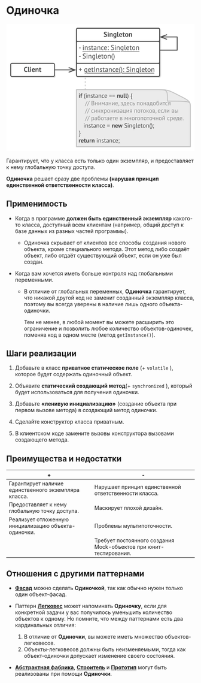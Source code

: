 # Одиночка

![UML](/src/AdditionalDocs/uml/Singleton.png)

Гарантирует, что у класса есть только один экземпляр, и предоставляет к нему глобальную точку доступа.

**Одиночка** решает сразу две проблемы **(нарушая принцип единственной ответственности класса)**.

## Применимость
  - Когда в программе **должен быть единственный экземпляр** какого-то класса, доступный всем клиентам (например, общий доступ к базе данных из разных частей программы).

    - Одиночка скрывает от клиентов все способы создания нового объекта, кроме специального метода. Этот метод либо создаёт объект, либо отдаёт существующий объект, если он уже был создан.

  - Когда вам хочется иметь больше контроля над глобальными переменными.

    - В отличие от глобальных переменных, **Одиночка** гарантирует, что никакой другой код не заменит созданный экземпляр класса, поэтому вы всегда уверены в наличие лишь одного объекта-одиночки.

      Тем не менее, в любой момент вы можете расширить это ограничение и позволить любое количество объектов-одиночек, поменяв код в одном месте (метод `getInstance()`).

 ## Шаги реализации
1. Добавьте в класс **приватное статическое поле** (+ `volatile` ), которое будет содержать одиночный объект.

2. Объявите **статический создающий метод**(+ `synchronized` ), который будет использоваться для получения одиночки.

3. Добавьте **«ленивую инициализацию»** (создание объекта при первом вызове метода) в создающий метод одиночки.

4. Сделайте конструктор класса приватным.

5. В клиентском коде замените вызовы конструктора вызовами создающего метода.

 ## Преимущества и недостатки
 | + | - |
 | ------ | ------ |
 |Гарантирует наличие единственного экземпляра класса. |Нарушает принцип единственной ответственности класса.
 |Предоставляет к нему глобальную точку доступа. |Маскирует плохой дизайн.
 |Реализует отложенную инициализацию объекта-одиночки. |Проблемы мультипоточности.
 | |Требует постоянного создания Mock-объектов при юнит-тестирования.


 
 ## Отношения с другими паттернами

- [**Фасад**][Facade] можно сделать **Одиночкой**, так как обычно нужен только один объект-фасад.

- Паттерн [**Легковес**][Flyweight] может напоминать **Одиночку**, если для конкретной задачи у вас получилось уменьшить количество объектов к одному. Но помните, что между паттернами есть два кардинальных отличия:

    1. В отличие от **Одиночки**, вы можете иметь множество объектов-легковесов.
    2. Объекты-легковесов должны быть неизменяемыми, тогда как объект-одиночки допускает изменение своего состояния.
 
- [**Абстрактная фабрика**][Abstract_Factory], [**Строитель**][Builder] и [**Прототип**][Prototype] могут быть реализованы при помощи **Одиночки**.


[Abstract_Factory]: </src/Creational/Factorys/Abstract_Factory/Abstract_Factory.md>
[Factory_Method]: </src/Creational/Factorys/Factory_Method/Factory_Method.md>
[Builder]: </src/Creational/Builder/Builder.md>
[Prototype]: </src/Creational/Prototype/Prоtotype.md>
[Singleton]: </src/Creational/Singleton/Singleton.md>

[Adapter]: </src/Structural/Adapter/Adapter.md>
[Bridge]: </src/Structural/Bridge/Bridge.md>
[Composite]: </src/Structural/Composite/Composite.md>
[Decorator]: </src/Structural/Decorator/Decorator.md>
[Facade]: </src/Structural/Facade/Facade.md>
[Flyweight]: </src/Structural/Flyweight/Flyweight.md>
[Proxy]: </src/Structural/Proxy/Proxy.md>

[Chain_of_Responsibility]: </src/Behavioral/Chain_of_Responsibility/Chain_of_Responsibility.md>
[Command]: </src/Behavioral/Command/Command.md>
[Iterator]: </src/Behavioral/Iterator/Iterator.md>
[Mediator]: </src/Behavioral/Mediator/Mediator.md>
[Memento]: </src/Behavioral/Memento/Memento.md>
[Observer]: </src/Behavioral/Observer/Observer.md>
[State]: </src/Behavioral/State/State.md>
[Strategy]: </src/Behavioral/Strategy/Strategy.md>
[Template_Method]: </src/Behavioral/Template_Method/Template_Method.md>
[Visitor]: </src/Behavioral/Visitor/Visitor.md>

